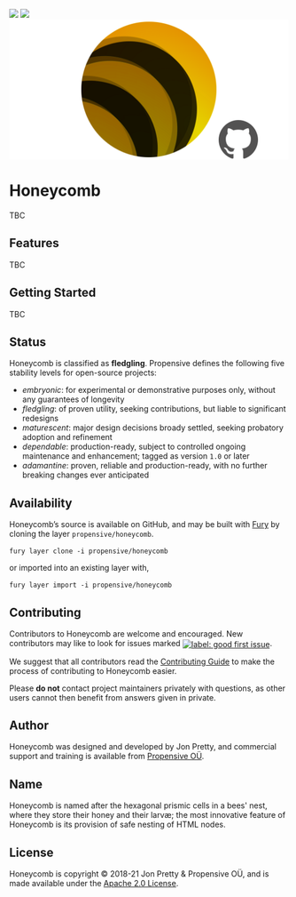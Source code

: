 [<img src="https://img.shields.io/discord/633198088311537684?color=8899f7&label=DISCORD&style=for-the-badge" height="24">](https://discord.gg/v7CjtbnwDq)
[<img src="https://vent.dev/badge/propensive/honeycomb" height="24">](https://vent.dev/)
<img src="/doc/images/github.png" valign="middle">

# Honeycomb

TBC

## Features

TBC


## Getting Started

TBC


## Status

Honeycomb is classified as __fledgling__. Propensive defines the following five stability levels for open-source projects:

- _embryonic_: for experimental or demonstrative purposes only, without any guarantees of longevity
- _fledgling_: of proven utility, seeking contributions, but liable to significant redesigns
- _maturescent_: major design decisions broady settled, seeking probatory adoption and refinement
- _dependable_: production-ready, subject to controlled ongoing maintenance and enhancement; tagged as version `1.0` or later
- _adamantine_: proven, reliable and production-ready, with no further breaking changes ever anticipated

## Availability

Honeycomb&rsquo;s source is available on GitHub, and may be built with [Fury](https://github.com/propensive/fury) by
cloning the layer `propensive/honeycomb`.
```
fury layer clone -i propensive/honeycomb
```
or imported into an existing layer with,
```
fury layer import -i propensive/honeycomb
```

## Contributing

Contributors to Honeycomb are welcome and encouraged. New contributors may like to look for issues marked
<a href="https://github.com/propensive/honeycomb/labels/good%20first%20issue"><img alt="label: good first issue"
src="https://img.shields.io/badge/-good%20first%20issue-67b6d0.svg" valign="middle"></a>.

We suggest that all contributors read the [Contributing Guide](/contributing.md) to make the process of
contributing to Honeycomb easier.

Please __do not__ contact project maintainers privately with questions, as other users cannot then benefit from
answers given in private.

## Author

Honeycomb was designed and developed by Jon Pretty, and commercial support and training is available from
[Propensive O&Uuml;](https://propensive.com/).



## Name

Honeycomb is named after the hexagonal prismic cells in a bees' nest, where they store their honey
and their larvæ; the most innovative feature of Honeycomb is its provision of safe nesting of HTML
nodes.

## License

Honeycomb is copyright &copy; 2018-21 Jon Pretty & Propensive O&Uuml;, and is made available under the
[Apache 2.0 License](/license.md).
